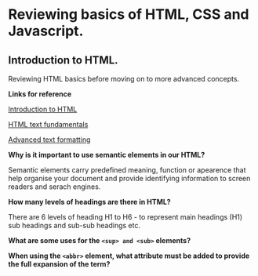 # Reviewing basics of HTML, CSS and Javascript.


## Introduction to HTML. 

Reviewing HTML basics before moving on to more advanced concepts. 

**Links for reference** 

[Introduction to HTML](https://developer.mozilla.org/en-US/docs/Learn/HTML/Introduction_to_HTML)

[HTML text fundamentals](https://developer.mozilla.org/en-US/docs/Learn/HTML/Introduction_to_HTML/HTML_text_fundamentals)

[Advanced text formatting](https://developer.mozilla.org/en-US/docs/Learn/HTML/Introduction_to_HTML/Advanced_text_formatting)

**Why is it important to use semantic elements in our HTML?**

Semantic elements carry predefined meaning, function or apearence that help organise your document and provide identifying information to screen readers and serach engines.  

**How many levels of headings are there in HTML?**

There are 6 levels of heading H1 to H6 - to represent main headings (H1) sub headings and sub-sub headings etc. 

**What are some uses for the `<sup> and <sub>` elements?**
  
  
**When using the `<abbr>` element, what attribute must be added to provide the full expansion of the term?**





